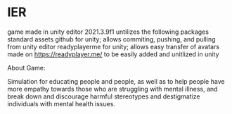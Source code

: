 # IER 

game made in unity editor 2021.3.9f1
untilizes the following packages
standard assets
github for unity; allows commiting, pushing, and pulling from unity editor
readyplayerme for unity; allows easy transfer of avatars made on https://readyplayer.me/ to be easily added and unitlized in unity 

About Game:

Simulation for educating people and people, as well as to help people have more empathy towards those who are struggling with mental illness, and break down and discourage harmful stereotypes and destigmatize individuals with mental health issues.

